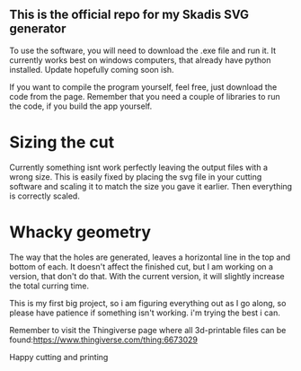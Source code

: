 ## This is the official repo for my Skadis SVG generator

To use the software, you will need to download the .exe file and run it.
It currently works best on windows computers, that already have python installed. Update hopefully coming soon ish.

If you want to compile the program yourself, feel free, just download the code from the page.
Remember that you need a couple of libraries to run the code, if you build the app yourself.

# Sizing the cut
Currently something isnt work perfectly leaving the output files with a wrong size. This is easily fixed by placing the svg file
in your cutting software and scaling it to match the size you gave it earlier. Then everything is correctly scaled.

# Whacky geometry
The way that the holes are generated, leaves a horizontal line in the top and bottom of each. It doesn't affect the finished cut,
but I am working on a version, that don't do that. With the current version, it will slightly increase the total curring time.

This is my first big project, so i am figuring everything out as I go along, so please have patience if something isn't working.
i'm trying the best i can.

Remember to visit the Thingiverse page where all 3d-printable files can be found:https://www.thingiverse.com/thing:6673029

Happy cutting and printing
 

